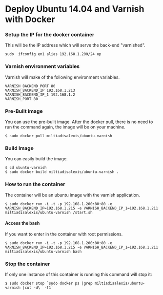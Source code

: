 # Deploy Ubuntu 14.04 and Varnish with Docker

### Setup the IP for the docker container
This will be the IP address which will serve the back-end "varnished".

    sudo  ifconfig en1 alias 192.168.1.200/24 up

### Varnish environment variables
Varnish will make of the following environment variables.

	VARNISH_BACKEND_PORT 80
	VARNISH_BACKEND_IP 192.168.1.213
	VARNISH_BACKEND_IP_1 192.168.1.2
	VARNISH_PORT 80

### Pre-Built image
You can use the pre-built image. After the docker pull, there is no need to run the command again, the image will be on your machine.

	$ sudo docker pull miltiadisalexis/ubuntu-varnish


### Build Image
You can easily build the image. 

	$ cd ubuntu-varnish
	$ sudo docker build miltiadisalexis/ubuntu-varnish .


### How to run the container
The container will be an ubuntu image with the varnish application.

	$ sudo docker run -i -t -p 192.168.1.200:80:80 -e VARNISH_BACKEND_IP=192.168.1.215 -e VARNISH_BACKEND_IP_1=192.168.1.211 miltiadisalexis/ubuntu-varnish /start.sh


#### Access the bash
If you want to enter in the container with root permissions.

	$ sudo docker run -i -t -p 192.168.1.200:80:80 -e VARNISH_BACKEND_IP=192.168.1.215 -e VARNISH_BACKEND_IP_1=192.168.1.211 miltiadisalexis/ubuntu-varnish bash


### Stop the container
If only one instance of this container is running this command will stop it:

	$ sudo docker stop `sudo docker ps |grep miltiadisalexis/ubuntu-varnish |cut -d\  -f1`

